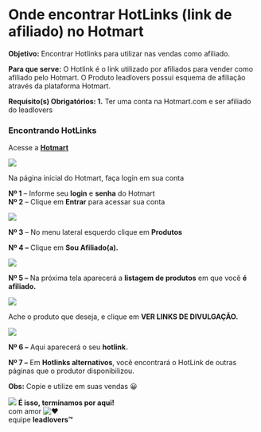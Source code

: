 # Onde encontrar HotLinks (link de afiliado) no Hotmart

**Objetivo:** Encontrar Hotlinks para utilizar nas vendas como afiliado.

**Para que serve:** O Hotlink é o link utilizado por afiliados para vender como afiliado pelo Hotmart. O Produto leadlovers possui esquema de afiliação através da plataforma Hotmart.

**Requisito(s) Obrigatórios: 1.** Ter uma conta na Hotmart.com e ser afiliado do leadlovers

### Encontrando HotLinks

Acesse a [**Hotmart**](http://www.hotmart.com/)

[![](https://legado.leadlovers.site/wp-content/uploads/2020/09/t1-215.png)](http://legado.leadlovers.site/wp-content/uploads/2020/09/t1-215.png)

Na página inicial do Hotmart, faça login em sua conta

**Nº 1** – Informe seu **login** e **senha** do Hotmart\
**Nº 2** – Clique em **Entrar** para acessar sua conta

[![](https://legado.leadlovers.site/wp-content/uploads/2020/09/t1-216.png)](http://legado.leadlovers.site/wp-content/uploads/2020/09/t1-216.png)

**Nº 3** – No menu lateral esquerdo clique em **Produtos**

**Nº 4 –** Clique em **Sou Afiliado(a).**

[![](https://legado.leadlovers.site/wp-content/uploads/2020/09/t1-217.png)](http://legado.leadlovers.site/wp-content/uploads/2020/09/t1-217.png)

**Nº 5 –** Na próxima tela aparecerá a **listagem de produtos** em que você **é afiliado.**

[![](https://legado.leadlovers.site/wp-content/uploads/2020/09/t1-219.png)](http://legado.leadlovers.site/wp-content/uploads/2020/09/t1-219.png)

Ache o produto que deseja, e clique em **VER LINKS DE DIVULGAÇÃO.**

[![](https://legado.leadlovers.site/wp-content/uploads/2020/09/t1-218.png)](http://legado.leadlovers.site/wp-content/uploads/2020/09/t1-218.png)

**Nº 6 –** Aqui aparecerá o seu **hotlink.**

**Nº 7 –** Em **Hotlinks alternativos**, você encontrará o HotLink de outras páginas que o produtor disponibilizou.

**Obs:** Copie e utilize em suas vendas 😀

![](https://legado.leadlovers.site/wp-content/uploads/2020/09/1f3c1.svg) **É isso, terminamos por aqui!**\
com amor ![❤](https://legado.leadlovers.site/wp-content/uploads/2020/09/2764.svg)\
equipe **leadlovers™**
